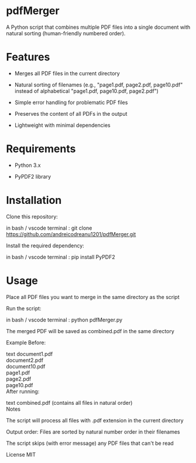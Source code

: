 # pdfMerger
A Python script that combines multiple PDF files into a single document with natural sorting (human-friendly numbered order).

# Features
- Merges all PDF files in the current directory

- Natural sorting of filenames (e.g., "page1.pdf, page2.pdf, page10.pdf" instead of alphabetical "page1.pdf, page10.pdf, page2.pdf")

- Simple error handling for problematic PDF files

- Preserves the content of all PDFs in the output

- Lightweight with minimal dependencies

# Requirements

- Python 3.x

- PyPDF2 library

# Installation

Clone this repository:

in bash / vscode terminal :
git clone https://github.com/andreicodreanu1201/pdfMerger.git  

Install the required dependency:

in bash / vscode terminal :
pip install PyPDF2  

# Usage

Place all PDF files you want to merge in the same directory as the script

Run the script:

in bash / vscode terminal :
python pdfMerger.py  

The merged PDF will be saved as combined.pdf in the same directory

Example
Before:

text
document1.pdf  
document2.pdf  
document10.pdf  
page1.pdf  
page2.pdf  
page10.pdf  
After running:

text
combined.pdf (contains all files in natural order)  
Notes

The script will process all files with .pdf extension in the current directory

Output order: Files are sorted by natural number order in their filenames

The script skips (with error message) any PDF files that can't be read

License
MIT

